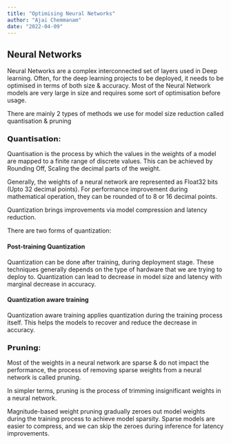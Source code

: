 ```yaml
---
title: "Optimising Neural Networks"
author: "Ajai Chemmanam"
date: "2022-04-09"
---
```


## Neural Networks

Neural Networks are a complex interconnected set of layers used in Deep learning.
Often, for the deep learning projects to be deployed, it needs to be optimised in terms of both size & accuracy.
Most of the Neural Network models are very large in size and requires some sort of optimisation before usage.

There are mainly 2 types of methods we use for model size reduction called quantisation & pruning

### 𝗤𝘂𝗮𝗻𝘁𝗶𝘀𝗮𝘁𝗶𝗼𝗻:

Quantisation is the process by which the values in the weights of a model are mapped to a finite range of discrete values.
This can be achieved by Rounding Off, Scaling the decimal parts of the weight.

Generally, the weights of a neural network are represented as Float32 bits (Upto 32 decimal points).
For performance improvement during mathematical operation, they can be rounded of to 8 or 16 decimal points.

Quantization brings improvements via model compression and latency reduction.

There are two forms of quantization:

#### Post-training Quantization

Quantization can be done after training, during deployment stage. 
These techniques generally depends on the type of hardware that we are trying to deploy to.
Quantization can lead to decrease in model size and latency with marginal decrease in accuracy.

#### Quantization aware training

Quantization aware training applies quantization during the training process itself.
This helps the models to recover and reduce the decrease in accuracy.

### 𝗣𝗿𝘂𝗻𝗶𝗻𝗴:

Most of the weights in a neural network are sparse & do not impact the performance, the process of removing sparse weights from a neural network is called pruning.

In simpler terms, pruning is the process of trimming insignificant weights in a neural network.

Magnitude-based weight pruning gradually zeroes out model weights during the training process to achieve model sparsity. Sparse models are easier to compress, and we can skip the zeroes during inference for latency improvements.
